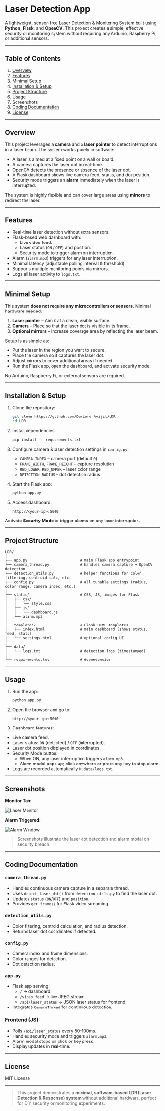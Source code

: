 # Laser Detection App

A lightweight, sensor-free Laser Detection & Monitoring System built using **Python**, **Flask**, and **OpenCV**. This project creates a simple, effective security or monitoring system without requiring any Arduino, Raspberry Pi, or additional sensors.

---

## Table of Contents
1. [Overview](#overview)
2. [Features](#features)
3. [Minimal Setup](#minimal-setup)
4. [Installation & Setup](#installation--setup)
5. [Project Structure](#project-structure)
6. [Usage](#usage)
7. [Screenshots](#screenshots)
8. [Coding Documentation](#coding-documentation)
9. [License](#license)

---

## Overview

This project leverages a **camera** and a **laser pointer** to detect interruptions in a laser beam. The system works purely in software:

- A laser is aimed at a fixed point on a wall or board.
- A camera captures the laser dot in real-time.
- OpenCV detects the presence or absence of the laser dot.
- A Flask dashboard shows live camera feed, status, and dot position.
- Security mode triggers an **alarm** immediately when the laser is interrupted.

The system is highly flexible and can cover large areas using **mirrors** to redirect the laser.

---

## Features

- Real-time laser detection without extra sensors.
- Flask-based web dashboard with:
  - Live video feed.
  - Laser status (`ON` / `OFF`) and position.
  - Security mode to trigger alarm on interruption.
- Alarm (`alarm.mp3`) triggers for any laser interruption.
- Minimal latency (adjustable polling interval & threshold).
- Supports multiple monitoring points via mirrors.
- Logs all laser activity to `logs.txt`.

---

## Minimal Setup

This system **does not require any microcontrollers or sensors**. Minimal hardware needed:

1. **Laser pointer** – Aim it at a clean, visible surface.
2. **Camera** – Place so that the laser dot is visible in its frame.
3. **Optional mirrors** – Increase coverage area by reflecting the laser beam.

Setup is as simple as:

- Put the laser in the region you want to secure.
- Place the camera so it captures the laser dot.
- Adjust mirrors to cover additional areas if needed.
- Run the Flask app, open the dashboard, and activate security mode.

No Arduino, Raspberry Pi, or external sensors are required.

---

## Installation & Setup

1. Clone the repository:

    ```bash
    git clone https://github.com/DevLord-Avijit/LDR
    cd LDR
    ```

2. Install dependencies:

    ```bash
    pip install -r requirements.txt
    ```

3. Configure camera & laser detection settings in `config.py`:

    - `CAMERA_INDEX` – camera port (default `0`)
    - `FRAME_WIDTH`, `FRAME_HEIGHT` – capture resolution
    - `RED_LOWER`, `RED_UPPER` – laser color range
    - `DETECTION_RADIUS` – dot detection radius

4. Start the Flask app:

    ```bash
    python app.py
    ```

5. Access dashboard:

    ```
    http://<your-ip>:5000
    ```

Activate **Security Mode** to trigger alarms on any laser interruption.

---

## Project Structure

```
LDR/
│
├── app.py                        # main Flask app entrypoint
├── camera_thread.py              # handles camera capture + OpenCV detection
├── detection_utils.py            # helper functions for color filtering, centroid calc, etc.
├── config.py                     # all tunable settings (radius, color range, camera index, etc.)
│
├── static/                       # CSS, JS, images for Flask
│   ├── css/
│   │   └── style.css
│   ├── js/
│   │   └── dashboard.js
│   └── alarm.mp3
│
├── templates/                    # Flask HTML templates
│   ├── index.html                # main dashboard (shows status, feed, stats)
│   └── settings.html             # optional config UI
│
├── data/
│   └── logs.txt                  # detection logs (timestamped)
│
└── requirements.txt              # dependencies
```

---

## Usage

1. Run the app:

    ```bash
    python app.py
    ```

2. Open the browser and go to:

    ```
    http://<your-ip>:5000
    ```

3. Dashboard features:

- Live camera feed.
- Laser status: `ON` (detected) / `OFF` (interrupted).
- Laser dot position displayed in coordinates.
- Security Mode button:
  - When ON, any laser interruption triggers `alarm.mp3`.
  - Alarm modal pops up; click anywhere or press any key to stop alarm.
- Logs are recorded automatically in `data/logs.txt`.

---

## Screenshots

**Monitor Tab:**

![Laser Monitor](screenshots/monitor_tab.png)

**Alarm Triggered:**

![Alarm Window](screenshots/alarm_window.png)

> Screenshots illustrate the laser dot detection and alarm modal on security breach.

---

## Coding Documentation

### `camera_thread.py`

- Handles continuous camera capture in a separate thread.
- Uses `detect_laser_dot()` from `detection_utils.py` to find the laser dot.
- Updates `status` (`ON`/`OFF`) and `position`.
- Provides `get_frame()` for Flask video streaming.

### `detection_utils.py`

- Color filtering, centroid calculation, and radius detection.
- Returns laser dot coordinates if detected.

### `config.py`

- Camera index and frame dimensions.
- Color ranges for detection.
- Dot detection radius.

### `app.py`

- Flask app serving:
  - `/` → dashboard.
  - `/video_feed` → live JPEG stream.
  - `/api/laser_status` → JSON laser status for frontend.
- Integrates `CameraThread` for continuous detection.

### Frontend (JS)

- Polls `/api/laser_status` every 50–100ms.
- Handles security mode and triggers `alarm.mp3`.
- Alarm modal stops on click or key press.
- Display updates in real-time.

---

## License

MIT License 

---

> This project demonstrates a **minimal, software-based LDR (Laser Detection & Response) system** without additional hardware, perfect for DIY security or monitoring experiments.


